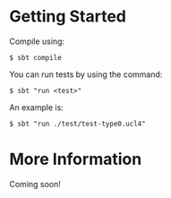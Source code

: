 # Getting Started

Compile using:

    $ sbt compile

You can run tests by using the command:

    $ sbt "run <test>"

An example is:

    $ sbt "run ./test/test-type0.ucl4"

# More Information

Coming soon!

